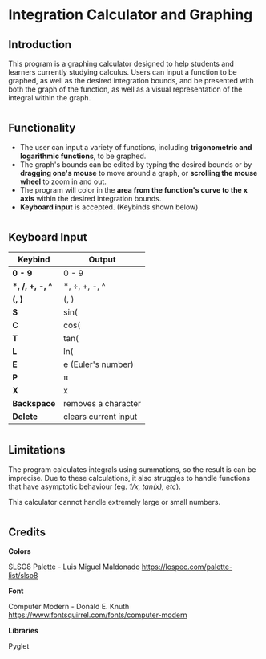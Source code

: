 # **Integration Calculator and Graphing**

## **Introduction**

This program is a graphing calculator designed to help students and learners currently studying calculus. Users can input a function to be graphed, as well as the desired integration bounds, and be presented with both the graph of the function, as well as a visual representation of the integral within the graph. 


#

## **Functionality**

- The user can input a variety of functions, including **trigonometric and logarithmic functions**, to be graphed.
- The graph's bounds can be edited by typing the desired bounds or by **dragging one's mouse** to move around a graph, or **scrolling the mouse wheel** to zoom in and out.
- The program will color in the **area from the function's curve to the x axis** within the desired integration bounds. 
- **Keyboard input** is accepted. (Keybinds shown below)

#

## **Keyboard Input**

| Keybind | Output |
|---------|--------|
| **0 - 9** | 0 - 9 | 
| ***, /, +, -, ^** | *, ÷, +, -, ^ |
| **(, )** | (, ) |
| **S** | sin( |
| **C** | cos( |
| **T** | tan( |
| **L** | ln( |
| **E** | e (Euler's number)|
| **P** | π |
| **X** | x |
| **Backspace**| removes a character |
| **Delete** | clears current input |

 
#

## **Limitations**
The program calculates integrals using summations, so the result is can be imprecise. Due to these calculations, it also struggles to handle functions that have asymptotic behaviour (eg. *1/x, tan(x), etc*).

This calculator cannot handle extremely large or small numbers.

#

## **Credits**
**Colors**

SLSO8 Palette - Luis Miguel Maldonado
https://lospec.com/palette-list/slso8

**Font**

Computer Modern - Donald E. Knuth
https://www.fontsquirrel.com/fonts/computer-modern

**Libraries** 

Pyglet




